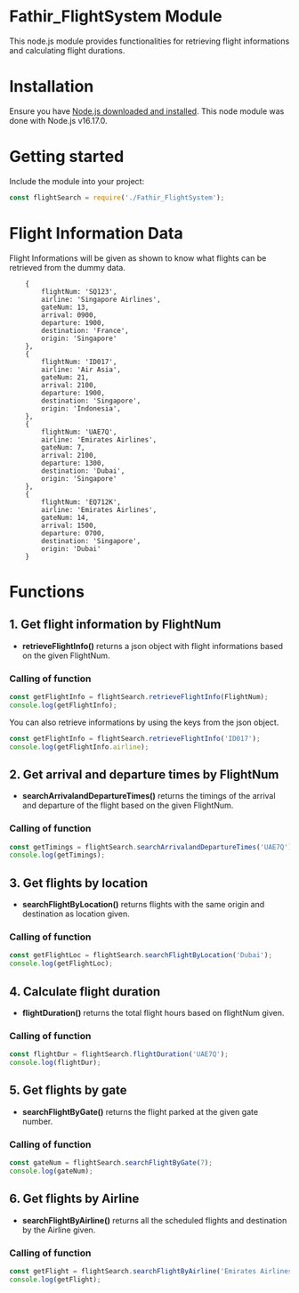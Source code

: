 # Fathir_FlightSystem Module

This node.js module provides functionalities for retrieving flight informations and calculating flight durations.

# Installation
Ensure you have [Node.js downloaded and installed](https://nodejs.org/en/download/). This node module was done with Node.js v16.17.0.

# Getting started
Include the module into your project:
```javascript
const flightSearch = require('./Fathir_FlightSystem');
```
# Flight Information Data
Flight Informations will be given as shown to know what flights can be retrieved from the dummy data.
```
    {
        flightNum: 'SQ123',
        airline: 'Singapore Airlines',
        gateNum: 13,
        arrival: 0900,
        departure: 1900,
        destination: 'France',
        origin: 'Singapore'
    },
    {
        flightNum: 'ID017',
        airline: 'Air Asia',
        gateNum: 21,
        arrival: 2100,
        departure: 1900,
        destination: 'Singapore',
        origin: 'Indonesia',
    },
    {
        flightNum: 'UAE7Q',
        airline: 'Emirates Airlines',
        gateNum: 7,
        arrival: 2100,
        departure: 1300,
        destination: 'Dubai',
        origin: 'Singapore'
    },
    {
        flightNum: 'EQ712K',
        airline: 'Emirates Airlines',
        gateNum: 14,
        arrival: 1500,
        departure: 0700,
        destination: 'Singapore',
        origin: 'Dubai'
    }
```

# Functions
## **1. Get flight information by FlightNum**
- **retrieveFlightInfo()** returns a json object with flight informations based on the given FlightNum.
### **Calling of function**
```javascript
const getFlightInfo = flightSearch.retrieveFlightInfo(FlightNum);
console.log(getFlightInfo);
```
You can also retrieve informations by using the keys from the json object.
```javascript
const getFlightInfo = flightSearch.retrieveFlightInfo('ID017');
console.log(getFlightInfo.airline);
```

## **2. Get arrival and departure times by FlightNum**
- **searchArrivalandDepartureTimes()** returns the timings of the arrival and departure of the flight based on the given FlightNum.
### **Calling of function**
```javascript
const getTimings = flightSearch.searchArrivalandDepartureTimes('UAE7Q');
console.log(getTimings);
```
## **3. Get flights by location**
- **searchFlightByLocation()** returns flights with the same origin and destination as location given.
### **Calling of function**
```javascript
const getFlightLoc = flightSearch.searchFlightByLocation('Dubai');
console.log(getFlightLoc);
```

## **4. Calculate flight duration**
- **flightDuration()** returns the total flight hours based on flightNum given.
### **Calling of function**
```javascript
const flightDur = flightSearch.flightDuration('UAE7Q');
console.log(flightDur);
```

## **5. Get flights by gate**
- **searchFlightByGate()** returns the flight parked at the given gate number.
### **Calling of function**
```javascript
const gateNum = flightSearch.searchFlightByGate(7);
console.log(gateNum);
```

## **6. Get flights by Airline**
- **searchFlightByAirline()** returns all the scheduled flights and destination by the Airline given.
### **Calling of function**
```javascript
const getFlight = flightSearch.searchFlightByAirline('Emirates Airlines');
console.log(getFlight);
```

